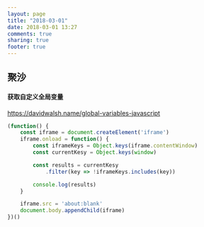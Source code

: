 ```yaml
---
layout: page
title: "2018-03-01"
date: 2018-03-01 13:27
comments: true
sharing: true
footer: true
---
```


## 聚沙

#### 获取自定义全局变量

https://davidwalsh.name/global-variables-javascript

```js
(function() {
    const iframe = document.createElement('iframe')
    iframe.onload = function() {
        const iframeKeys = Object.keys(iframe.contentWindow)
        const currentKesy = Object.keys(window)

        const results = currentKesy
            .filter(key => !iframeKeys.includes(key))

        console.log(results)
    }

    iframe.src = 'about:blank'
    document.body.appendChild(iframe)
})()
```
